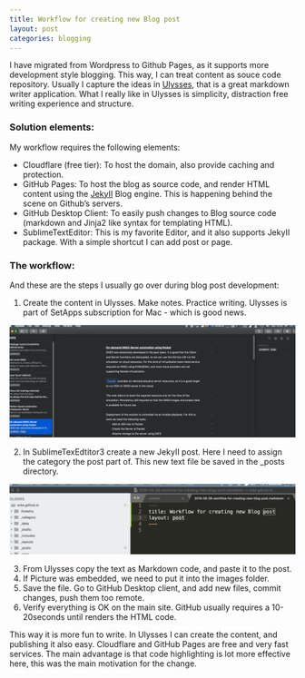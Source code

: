 ```yaml
---
title: Workflow for creating new Blog post
layout: post
categories: blogging
---
```

I have migrated from Wordpress to Github Pages, as it supports more development style blogging. This way, I can treat content as souce code repository. Usually I capture the ideas in [Ulysses](https://ulysses.app), that is a great markdown writer application. What I really like in Ulysses is simplicity, distraction free writing experience and structure.

### Solution elements:
My workflow requires the following elements: 

* Cloudflare (free tier): To host the domain, also provide caching and protection. 
* GitHub Pages: To host the blog as source code, and render HTML content using the [JekyII](https://jekyllrb.com) Blog engine. This is happening behind the scene on Github’s servers. 
* GitHub Desktop Client: To easily push changes to Blog source code (markdown and Jinja2 like syntax for templating HTML). 
* SublimeTextEditor: This is my favorite Editor, and it also supports JekyII package. With a simple shortcut I can add post or page. 

### The workflow:
And these are the steps I usually go over during blog post development: 

1. Create the content in Ulysses. Make notes. Practice writing. Ulysses is part of SetApps subscription for Mac - which is good news. 

![](/images/ulysses.png)

2. In SublimeTexEdtitor3 create a new JekyII post. Here I need to assign the category the post part of. This new text file be saved in the \_posts directory.

![](/images/sublimetext_jekyII.png)

3. From Ulysses copy the text as Markdown code, and paste it to the post.
4. If Picture was embedded, we need to put it into the images folder. 
5. Save the file. Go to GitHub Desktop client, and add new files, commit changes, push them too remote.
6. Verify everything is OK on the main site. GitHub usually requires a 10-20seconds until renders the HTML code.

This way it is more fun to write. In Ulysses I can create the content, and publishing it also easy. Cloudflare and GitHub Pages are free and very fast services. The main advantage is that code highlighting is lot more effective here, this was the main motivation for the change. 
